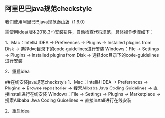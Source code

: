 ## 阿里巴巴java规范checkstyle

我们使用阿里巴巴java规范泰山版（1.6.0）

需使用idea(版本2018.3+)安装插件，自动检查代码规范，具体操作步骤如下：

1、Mac：IntelliJ IDEA -> Preferences -> Plugins -> Installed plugins from Disk -> 选择doc目录下的code-guidelines进行安装
   Windows：File -> Settings -> Plugins -> Installed plugins from Disk -> 选择doc目录下的code-guidelines进行安装

2、重启idea

##在线安装java规范checkstyle
1、Mac：IntelliJ IDEA -> Preferences -> Plugins -> Browse repositories -> 搜索Alibaba Java Coding Guidelines -> 直接install进行在线安装
   Windows：File -> Settings -> Plugins -> Marketplace -> 搜索Alibaba Java Coding Guidelines -> 直接install进行在线安装

2、重启idea